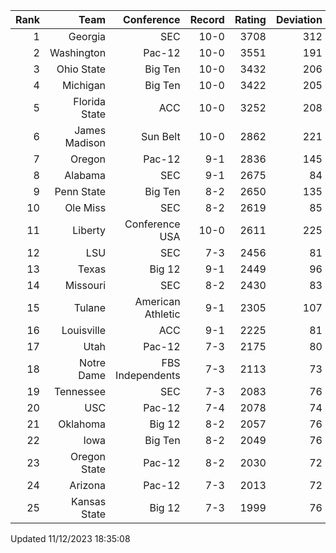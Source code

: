 | Rank  | Team                 | Conference           | Record   | Rating | Deviation |
| ---:  | ---:                 | ---:                 | ---:     | ---:   | ---:      |
| 1     | Georgia              | SEC                  | 10-0     | 3708   | 312       |
| 2     | Washington           | Pac-12               | 10-0     | 3551   | 191       |
| 3     | Ohio State           | Big Ten              | 10-0     | 3432   | 206       |
| 4     | Michigan             | Big Ten              | 10-0     | 3422   | 205       |
| 5     | Florida State        | ACC                  | 10-0     | 3252   | 208       |
| 6     | James Madison        | Sun Belt             | 10-0     | 2862   | 221       |
| 7     | Oregon               | Pac-12               | 9-1      | 2836   | 145       |
| 8     | Alabama              | SEC                  | 9-1      | 2675   | 84        |
| 9     | Penn State           | Big Ten              | 8-2      | 2650   | 135       |
| 10    | Ole Miss             | SEC                  | 8-2      | 2619   | 85        |
| 11    | Liberty              | Conference USA       | 10-0     | 2611   | 225       |
| 12    | LSU                  | SEC                  | 7-3      | 2456   | 81        |
| 13    | Texas                | Big 12               | 9-1      | 2449   | 96        |
| 14    | Missouri             | SEC                  | 8-2      | 2430   | 83        |
| 15    | Tulane               | American Athletic    | 9-1      | 2305   | 107       |
| 16    | Louisville           | ACC                  | 9-1      | 2225   | 81        |
| 17    | Utah                 | Pac-12               | 7-3      | 2175   | 80        |
| 18    | Notre Dame           | FBS Independents     | 7-3      | 2113   | 73        |
| 19    | Tennessee            | SEC                  | 7-3      | 2083   | 76        |
| 20    | USC                  | Pac-12               | 7-4      | 2078   | 74        |
| 21    | Oklahoma             | Big 12               | 8-2      | 2057   | 76        |
| 22    | Iowa                 | Big Ten              | 8-2      | 2049   | 76        |
| 23    | Oregon State         | Pac-12               | 8-2      | 2030   | 72        |
| 24    | Arizona              | Pac-12               | 7-3      | 2013   | 72        |
| 25    | Kansas State         | Big 12               | 7-3      | 1999   | 76        |

Updated 11/12/2023 18:35:08
